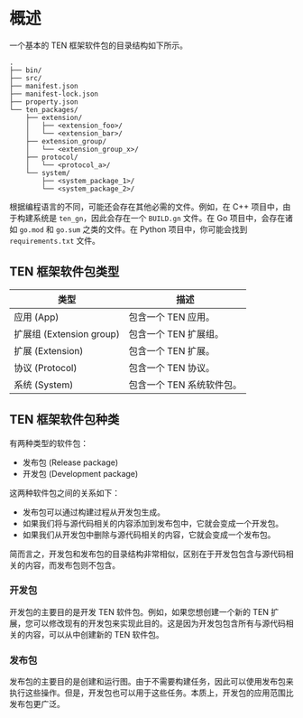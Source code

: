 # 概述

一个基本的 TEN 框架软件包的目录结构如下所示。

```text
.
├── bin/
├── src/
├── manifest.json
├── manifest-lock.json
├── property.json
└── ten_packages/
    ├── extension/
    │   ├── <extension_foo>/
    │   └── <extension_bar>/
    ├── extension_group/
    │   └── <extension_group_x>/
    ├── protocol/
    │   └── <protocol_a>/
    └── system/
        ├── <system_package_1>/
        └── <system_package_2>/
```

根据编程语言的不同，可能还会存在其他必需的文件。例如，在 C++ 项目中，由于构建系统是 `ten_gn`，因此会存在一个 `BUILD.gn` 文件。在 Go 项目中，会存在诸如 `go.mod` 和 `go.sum` 之类的文件。在 Python 项目中，你可能会找到 `requirements.txt` 文件。

## TEN 框架软件包类型

| 类型                     | 描述                      |
| ------------------------ | ------------------------- |
| 应用 (App)               | 包含一个 TEN 应用。       |
| 扩展组 (Extension group) | 包含一个 TEN 扩展组。     |
| 扩展 (Extension)         | 包含一个 TEN 扩展。       |
| 协议 (Protocol)          | 包含一个 TEN 协议。       |
| 系统 (System)            | 包含一个 TEN 系统软件包。 |

## TEN 框架软件包种类

有两种类型的软件包：

* 发布包 (Release package)
* 开发包 (Development package)

这两种软件包之间的关系如下：

* 发布包可以通过构建过程从开发包生成。
* 如果我们将与源代码相关的内容添加到发布包中，它就会变成一个开发包。
* 如果我们从开发包中删除与源代码相关的内容，它就会变成一个发布包。

简而言之，开发包和发布包的目录结构非常相似，区别在于开发包包含与源代码相关的内容，而发布包则不包含。

### 开发包

开发包的主要目的是开发 TEN 软件包。例如，如果您想创建一个新的 TEN 扩展，您可以修改现有的开发包来实现此目的。这是因为开发包包含所有与源代码相关的内容，可以从中创建新的 TEN 软件包。

### 发布包

发布包的主要目的是创建和运行图。由于不需要构建任务，因此可以使用发布包来执行这些操作。但是，开发包也可以用于这些任务。本质上，开发包的应用范围比发布包更广泛。
